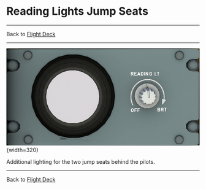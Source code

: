 # Reading Lights Jump Seats

---

Back to [Flight Deck](../flight-deck.md)

---

![Reading Lights Jumb Seats](../../assets/a32nx-briefing/overhead-aft-panel/Reading-Lights.png "Reading Lights Jump Seats"){width=320}

Additional lighting for the two jump seats behind the pilots.

---

Back to [Flight Deck](../flight-deck.md)

